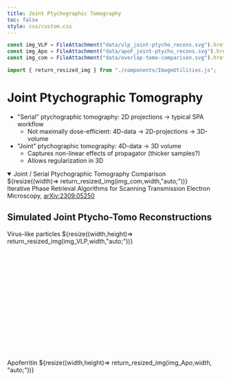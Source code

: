 ```yaml
---
title: Joint Ptychographic Tomography
toc: false
style: css/custom.css
---
```


```js
const img_VLP = FileAttachment("data/vlp_joint-ptycho_recons.svg").href;
const img_Apo = FileAttachment("data/apoF_joint-ptycho_recons.svg").href;
const img_com = FileAttachment("data/overlap-tomo-comparison.svg").href;

import { return_resized_img } from "./components/ImageUtilities.js";
```

# Joint Ptychographic Tomography

- "Serial" ptychographic tomography: 2D projections &rarr; typical SPA workflow
  - Not maximally dose-efficient: 4D-data &rarr; 2D-projections &rarr; 3D-volume
- "Joint" ptychographic tomography: 4D-data &rarr; 3D volume
  - Captures non-linear effects of propagator (thicker samples?)
  - Allows regularization in 3D

<details open>
<summary>  Joint / Serial Ptychographic Tomography Comparison </summary>
<div class="card" style="background: white;">
  <div class="img-container">
    ${resize((width)=> return_resized_img(img_com,width,"auto;"))}
    <div style="color: var(--theme-background);"> Iterative Phase Retrieval Algorithms for Scanning Transmission Electron Microscopy, <a href="https://arxiv.org/abs/2309.05250"> arXiv:2309.05250</a> </div>
  </div>
</div>
</details>

## Simulated Joint Ptycho-Tomo Reconstructions

<div class="grid grid-cols-2" style="grid-auto-rows: auto;">
  <div class="img-container" style="min-height:300px;">
    Virus-like particles
    ${resize((width,height)=> return_resized_img(img_VLP,width,"auto;"))}
  </div>
  <div class="img-container" style="min-height:300px;">
    Apoferritin
    ${resize((width,height)=> return_resized_img(img_Apo,width, "auto;"))}
  </div>
</div>
